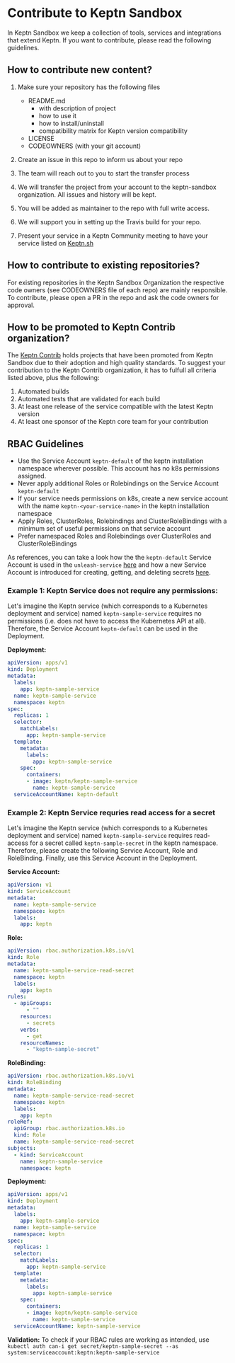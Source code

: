 # Contribute to Keptn Sandbox

In Keptn Sandbox we keep a collection of tools, services and integrations that extend Keptn. 
If you want to contribute, please read the following guidelines.


## How to contribute new content?

1. Make sure your repository has the following files

    - README.md 
      - with description of project
      - how to use it
      - how to install/uninstall
      - compatibility matrix for Keptn version compatibility
    - LICENSE
    - CODEOWNERS (with your git account)
    
1. Create an issue in this repo to inform us about your repo
1. The team will reach out to you to start the transfer process
1. We will transfer the project from your account to the keptn-sandbox organization. All issues and history will be kept.
1. You will be added as maintainer to the repo with full write access.
1. We will support you in setting up the Travis build for your repo.
1. Present your service in a Keptn Community meeting to have your service listed on [Keptn.sh](https://keptn.sh) 

## How to contribute to existing repositories?

For existing repositories in the Keptn Sandbox Organization the respective code owners (see CODEOWNERS file of each repo) are mainly responsible. To contribute, please open a PR in the repo and ask the code owners for approval.

## How to be promoted to Keptn Contrib organization?

The [Keptn Contrib](https://github.com/keptn-contrib) holds projects that have been promoted from Keptn Sandbox due to their adoption and high quality standards.
To suggest your contribution to the Keptn Contrib organization, it has to fulfull all criteria listed above, plus the following:
1. Automated builds
1. Automated tests that are validated for each build
1. At least one release of the service compatible with the latest Keptn version
1. At least one sponsor of the Keptn core team for your contribution

## RBAC Guidelines
* Use the Service Account `keptn-default` of the keptn installation namespace wherever possible. This account has no k8s permissions assigned.
* Never apply additional Roles or Rolebindings on the Service Account `keptn-default`
* If your service needs permissions on k8s, create a new service account with the name `keptn-<your-service-name>` in the keptn installation namespace
* Apply Roles, ClusterRoles, Rolebindings and ClusterRoleBindings with a minimum set of useful permissions on that service account
* Prefer namespaced Roles and Rolebindings over ClusterRoles and ClusterRoleBindings

As references, you can take a look 
how the the `keptn-default` Service Account is used in the `unleash-service` [here](https://github.com/keptn-contrib/unleash-service/pull/10/files)
and how a new Service Account is introduced for creating, getting, and deleting secrets [here](https://github.com/keptn/keptn/pull/1931/files).

### Example 1: Keptn Service does not require any permissions:
Let's imagine the Keptn service (which corresponds to a Kubernetes deployment and service) named `keptn-sample-service` requires
no permissions (i.e. does not have to access the Kubernetes API at all).
Therefore, the Service Account `keptn-default` can be used in the Deployment.

**Deployment:**
```yaml
apiVersion: apps/v1
kind: Deployment
metadata:
  labels:
    app: keptn-sample-service
  name: keptn-sample-service
  namespace: keptn
spec:
  replicas: 1
  selector:
    matchLabels:
      app: keptn-sample-service
  template:
    metadata:
      labels:
        app: keptn-sample-service
    spec:
      containers:
      - image: keptn/keptn-sample-service
        name: keptn-sample-service
  serviceAccountName: keptn-default
```

### Example 2: Keptn Service requries read access for a secret
Let's imagine the Keptn service (which corresponds to a Kubernetes deployment and service) named `keptn-sample-service` requires read-access for a secret called `keptn-sample-secret` in the keptn namespace.
Therefore, please create the following Service Account, Role and RoleBinding. Finally, use this Service Account in the Deployment.

**Service Account:**
```yaml
apiVersion: v1
kind: ServiceAccount
metadata:
  name: keptn-sample-service
  namespace: keptn
  labels:
    app: keptn
``` 
**Role:**
```yaml
apiVersion: rbac.authorization.k8s.io/v1
kind: Role
metadata:
  name: keptn-sample-service-read-secret
  namespace: keptn
  labels:
    app: keptn
rules:
  - apiGroups:
      - ""
    resources:
      - secrets
    verbs:
      - get
    resourceNames:
      - "keptn-sample-secret"
```
**RoleBinding:**
```yaml
apiVersion: rbac.authorization.k8s.io/v1
kind: RoleBinding
metadata:
  name: keptn-sample-service-read-secret
  namespace: keptn
  labels:
    app: keptn
roleRef:
  apiGroup: rbac.authorization.k8s.io
  kind: Role
  name: keptn-sample-service-read-secret
subjects:
  - kind: ServiceAccount
    name: keptn-sample-service
    namespace: keptn
```
**Deployment:**
```yaml
apiVersion: apps/v1
kind: Deployment
metadata:
  labels:
    app: keptn-sample-service
  name: keptn-sample-service
  namespace: keptn
spec:
  replicas: 1
  selector:
    matchLabels:
      app: keptn-sample-service
  template:
    metadata:
      labels:
        app: keptn-sample-service
    spec:
      containers:
      - image: keptn/keptn-sample-service
        name: keptn-sample-service
  serviceAccountName: keptn-sample-service
```
**Validation:**
To check if your RBAC rules are working as intended, use 
```kubectl auth can-i get secret/keptn-sample-secret --as system:serviceaccount:keptn:keptn-sample-service```
